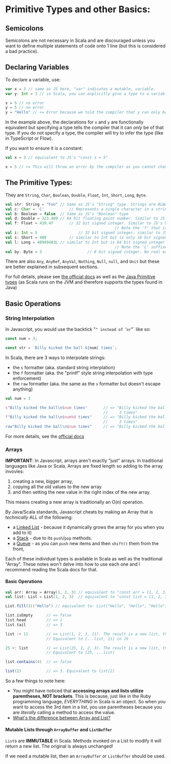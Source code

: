 # Primitive Types and other Basics:

## Semicolons

Semicolons are not necessary in Scala and are discouraged unless you want to define multiple statements of code onto 1 line (but this is considered a bad practice).

## Declaring Variables

To declare a variable, use:

```scala
var x = 3 // same as JS here, "var" indicates a mutable, variable.
var y: Int = 3 // in Scala, you can explicitly give a type to a variable (like in Flow/TypeScript)

x = 5 // no error
y = 5 // no error
y = "Hello" // <= Error because we told the compiler that y can only be an integer! 
```

In the example above, the declarations for `x` and `y` are functionally equivalent but specifying a type tells the compiler that it can _only_ be of that type. If you do not specify a type, the compiler will try to infer the type (like in TypeScript or Flow).


If you want to ensure it is a constant:

```scala
val x = 3 // equivalent to JS's "const x = 5" 

x = 5 // <= This will throw an error by the compiler as you cannot change the value
```

## The Primitive Types:

They are `String`, `Char`, `Boolean`, `Double`, `Float`, `Int`, `Short`, `Long`, `Byte`. 

```scala
val str: String = "Foo" // Same as JS's "String" type. Strings are ALWAYS double quoted.
val c: Char = 'C' 			// Represents a single character in a string. Chars are ALWAYS single quoted.
val b: Boolean = false 	// Same as JS's "Boolean" type
val d: Double = 323.489	// 64 bit floating point number. Similar to JS's Number. 
val f: Float = 439.4f		// 32 bit signed integer. Similar to JS's Number but can't hold very big numbers.
												// Note the 'f' that is at the end. This tells the compiler its a float. Otherwise, its treated as a double!
val i: Int = 5					// 32 bit signed integer. similar to JS's "Number" type if it only supported whole numbers.
val s: Short = 489			// similar to Int but is only 16 bit signed value so its meant to hold only small numbers. 
val l: Long = 48949483L	// similar to Int but is 64 bit signed integer so it can hold a very large number.
												// Note the 'L' suffixed at the end. This tells the compiler its a long. Otherwise, its treated as an int!
val by: Byte = 3					// 8 bit signed integer. No real equivalent in JS. Not often used but useful when trying to save memory. 
```

There are also `Any`, `AnyRef`, `AnyVal`, `Nothing`, `Null`, `null`, and `Unit` but these are better explained in subsequent sections. 

For full details, please see [the official docs](https://docs.scala-lang.org/tour/unified-types.html) as well as the [Java Primitive types](https://docs.oracle.com/javase/tutorial/java/nutsandbolts/datatypes.html) (as Scala runs on the JVM and therefore supports the types found in Java)

## Basic Operations

### String Interpolation

In Javascript, you would use the backtick "`" instead of `'` or `"` like so:

```javascript
const num = 3;

const str = `Billy kicked the ball ${num} times`;
```

In Scala, there are 3 ways to interpolate strings:

* the `s` formatter (aka. standard string interplation)
* the `f` formatter (aka. the "printf" style string interpolation with type enforcement)
* the `raw` formatter (aka. the same as the `s` formatter but doesn't escape anything)

```scala
val num = 3

s"Billy kicked the ball\n$num times"       // => "Billy kicked the ball
                                           //     3 times"
f"Billy kicked the ball\n$num%d times"     // => "Billy kicked the ball
                                           //     3 times"
raw"Billy kicked the ball\n$num times"     // => "Billy kicked the ball\n3 times"
```

For more details, see the [official docs](https://docs.scala-lang.org/overviews/core/string-interpolation.html)

### Arrays 

**IMPORTANT**: In Javascript, arrays aren't exactly "just" arrays. In traditional languages like Java or Scala, Arrays are fixed length so adding to the array invovles:

1. creating a new, bigger array,
2. copying all the old values to the new array
3. and then setting the new value in the right index of the new array.

This means creating a new array is traditionally an O(n) operation.

By Java/Scala standards, Javascript cheats by making an Array that is _technically_ ALL of the following:

* a [Linked List](https://en.wikipedia.org/wiki/Linked_list) - because it dynamically grows the array for you when you add to it)
* a [Stack](https://en.wikipedia.org/wiki/Stack_(abstract_data_type)) - due to its `push`/`pop` methods.
* a [Queue](https://en.wikipedia.org/wiki/Queue_(abstract_data_type)) - as you can `push` new items and then `shift()` them from the front,

Each of these individual types is available in Scala as well as the traditional "Array". These notes won't delve into how to use each one and I recommend reading the Scala docs for that.

#### Basic Operations

```scala
val arr: Array = Array(1, 2, 3) // equivalent to "const arr = [1, 2, 3];" in JS
val list: List = List(1, 2, 3)  // equivalent to "const list = [1, 2, 3];" in JS

List.fill(3)("Hello") // equivalent to: List("Hello", "Hello", "Hello")

list.isEmpty      // => false 
list.head         // => 1
list.tail         // => 3

list :+ 11        // => List(1, 2, 3, 11). The result is a new list, the original is unmodified.
                  // Equivalent to [...list, 11] in JS

25 +: list        // => List(25, 1, 2, 3). The result is a new list, the original is unmodified
                  // Equivalent to [25, ...list]  

list.contains(4)  // => false

list(2)           // => 3. Equivalent to list[2]
```

So a few things to note here:

* You might have noticed that **accessing arrays and lists utilize parentheses, NOT brackets**. This is because, just like in the Ruby programming language, _EVERYTHING_ in Scala is an object.  So when you want to access the 3rd item in a list, you use parentheses because you are _literally_ calling a method to access the value.
* [What's the difference between Array and List?](https://stackoverflow.com/questions/2712877/difference-between-array-and-list-in-scala)

#### Mutable Lists through `ArrayBuffer` and `ListBuffer`

`List`s are **IMMUTABLE** in Scala. Methods invoked on a List to modify it will return a new list. The original is always unchanged! 

If we need a mutable list, then an `ArrayBuffer` or `ListBuffer` should be used.
